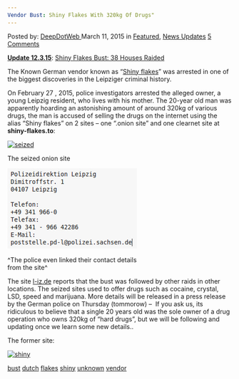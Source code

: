 ```yaml
---
Vendor Bust: Shiny Flakes With 320kg Of Drugs"
---
```

<article class="post-listing post-9406 post type-post status-publish format-standard has-post-thumbnail hentry  tag-bust tag-dutch tag-flakes tag-shiny tag-unknown tag-vendor">
<div class="post-inner">
<span>Posted by: <a href="https://www.deepdotweb.com/author/admin/" title="">DeepDotWeb </a></span>
<span>March 11, 2015</span>
<span>in <a href="https://www.deepdotweb.com/category/deepdot-news/" rel="category tag">Featured</a>, <a href="https://www.deepdotweb.com/category/news-updates/" rel="category tag">News Updates</a></span>
<span><a href="https://www.deepdotweb.com/2015/03/11/vendor-bust-shiny-flakes-unknown-dutch-vendor/#comments">5 Comments</a></span>


<p class="post-box-title"><span style="text-decoration: underline;"><strong>Update 12.3.15</strong></span>: <a title="Permalink to Shiny Flakes Bust:  38 Houses Raided" href="http://www.deepdotweb.com/2015/03/12/shiny-flakes-bust-38-houses-raided/" rel="bookmark">Shiny Flakes Bust: 38 Houses Raided</a></p>
<p>The Known German vendor known as &#8220;<a href="http://www.deepdotweb.com/marketplace-directory/listing/shiny-flakes">Shiny flakes</a>&#8221; was arrested in <span class="notranslate"><span class="pf-content">one of the biggest </span></span><span class="notranslate"><span class="pf-content">discoveries in the Leipziger criminal history.</span></span></p>
<p><span class="notranslate"><span class="pf-content">On February 27 , 2015, police investigators arrested the alleged owner, a young Leipzig resident, who lives with his mother. The 20-year old man was apparently hoarding an astonishing amount of around 320kg of various drugs, the man is accused of selling the drugs on the internet using the alias &#8220;Shiny flakes&#8221; on 2 sites &#8211; one &#8220;.onion site&#8221; and one clearnet site at <strong>shiny-flakes.to</strong>:<br />
</span></span></p>
<div id="attachment_9408" style="max-width: 989px" class="wp-caption aligncenter"><a href="/imgs/2015/03/seized.png"><img class="wp-image-9408" src="/imgs/2015/03/seized.png" alt="seized" width="979" height="798" srcset="/imgs/2015/03/seized.png 1146w, /imgs/2015/03/seized-300x245.png 300w, /imgs/2015/03/seized-1024x835.png 1024w" sizes="(max-width: 979px) 100vw, 979px" /></a><p class="wp-caption-text">The seized onion site</p></div>
<div id="attachment_9419" style="max-width: 300px" class="wp-caption aligncenter"><a href="/imgs/2015/03/impressum.jpg"><img class="size-full wp-image-9419" src="/imgs/2015/03/impressum.jpg" alt="The police even linked their contact details from the site" width="290" height="180" /></a><p class="wp-caption-text">^The police even linked their contact details from the site^</p></div>
<p>The site <a href="http://www.l-iz.de/leben/faelle-unfaelle/2015/03/leipziger-ermittler-nehmen-drogenversand-shiny-flakes-hoch-78227">l-iz.de</a> reports that the bust was followed by other raids in other locations. The seized sites used to offer drugs s<span class="notranslate">uch as cocaine, crystal, LSD, speed and marijuana. More details will be released in a press release by the German police on Thursday (tommorow) &#8211;  If you ask us, its ridiculous to believe that a single 20 years old was the sole owner of a drug operation who owns 320kg of &#8220;hard drugs&#8221;, but we will be following and updating once we learn some new details..</span></p>
<p>The former site:</p>
<p><a href="/imgs/2015/03/shiny.jpg"><img class="aligncenter size-full wp-image-9416" src="/imgs/2015/03/shiny.jpg" alt="shiny" width="620" height="412" srcset="/imgs/2015/03/shiny.jpg 620w, /imgs/2015/03/shiny-300x199.jpg 300w" sizes="(max-width: 620px) 100vw, 620px" /></a></p>
</div>
<a href="https://www.deepdotweb.com/tag/bust/" rel="tag">bust</a> <a href="https://www.deepdotweb.com/tag/dutch/" rel="tag">dutch</a> <a href="https://www.deepdotweb.com/tag/flakes/" rel="tag">flakes</a> <a href="https://www.deepdotweb.com/tag/shiny/" rel="tag">shiny</a> <a href="https://www.deepdotweb.com/tag/unknown/" rel="tag">unknown</a> <a href="https://www.deepdotweb.com/tag/vendor/" rel="tag">vendor</a></span> <span style="display:none" class="updated">2015-03-11